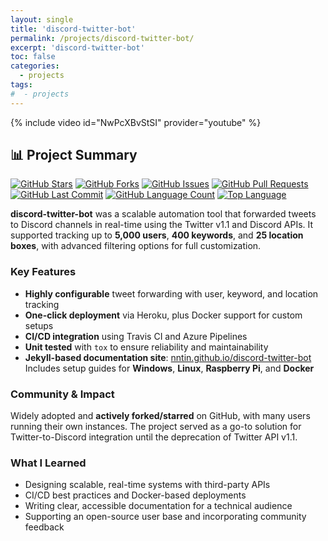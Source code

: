 ```yaml
---
layout: single
title: 'discord-twitter-bot'
permalink: /projects/discord-twitter-bot/
excerpt: 'discord-twitter-bot'
toc: false
categories:
  - projects
tags:
#  - projects
---
```


{% include video id="NwPcXBvStSI" provider="youtube" %}

## 📊 Project Summary

[![GitHub Stars](https://img.shields.io/github/stars/nntin/discord-twitter-bot?style=flat-square)](https://github.com/nntin/discord-twitter-bot/stargazers)
[![GitHub Forks](https://img.shields.io/github/forks/nntin/discord-twitter-bot?style=flat-square)](https://github.com/nntin/discord-twitter-bot/network)
[![GitHub Issues](https://img.shields.io/github/issues/nntin/discord-twitter-bot?style=flat-square)](https://github.com/nntin/discord-twitter-bot/issues)
[![GitHub Pull Requests](https://img.shields.io/github/issues-pr/nntin/discord-twitter-bot?style=flat-square)](https://github.com/nntin/discord-twitter-bot/pulls)
[![GitHub Last Commit](https://img.shields.io/github/last-commit/nntin/discord-twitter-bot?style=flat-square)](https://github.com/nntin/discord-twitter-bot/commits)
[![GitHub Language Count](https://img.shields.io/github/languages/count/nntin/discord-twitter-bot?style=flat-square)](https://github.com/nntin/discord-twitter-bot)
[![Top Language](https://img.shields.io/github/languages/top/nntin/discord-twitter-bot?style=flat-square)](https://github.com/nntin/discord-twitter-bot)

**discord-twitter-bot** was a scalable automation tool that forwarded tweets to Discord channels in real-time using the Twitter v1.1 and Discord APIs. It supported tracking up to **5,000 users**, **400 keywords**, and **25 location boxes**, with advanced filtering options for full customization.

### Key Features

- **Highly configurable** tweet forwarding with user, keyword, and location tracking
- **One-click deployment** via Heroku, plus Docker support for custom setups
- **CI/CD integration** using Travis CI and Azure Pipelines
- **Unit tested** with `tox` to ensure reliability and maintainability
- **Jekyll-based documentation site**: [nntin.github.io/discord-twitter-bot](https://nntin.github.io/discord-twitter-bot)  
  Includes setup guides for **Windows**, **Linux**, **Raspberry Pi**, and **Docker**

### Community & Impact

Widely adopted and **actively forked/starred** on GitHub, with many users running their own instances. The project served as a go-to solution for Twitter-to-Discord integration until the deprecation of Twitter API v1.1.

### What I Learned

- Designing scalable, real-time systems with third-party APIs
- CI/CD best practices and Docker-based deployments
- Writing clear, accessible documentation for a technical audience
- Supporting an open-source user base and incorporating community feedback
